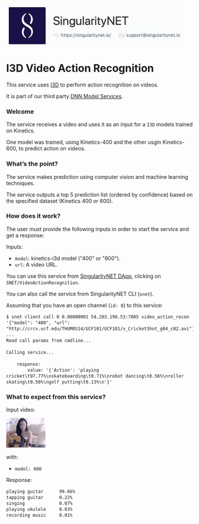 [issue-template]: ../../../issues/new?template=BUG_REPORT.md
[feature-template]: ../../../issues/new?template=FEATURE_REQUEST.md

![singnetlogo](../assets/singnet-logo.jpg?raw=true 'SingularityNET')

# I3D Video Action Recognition

This service uses [I3D](https://github.com/deepmind/kinetics-i3d) to perform action recognition on videos.

It is part of our third party [DNN Model Services](https://github.com/singnet/dnn-model-services).

### Welcome

The service receives a video and uses it as an input for a `I3D` models trained on Kinetics.

One model was trained, using Kinetics-400 and the other usgin Kinetics-600, to predict action on videos.

### What’s the point?

The service makes prediction using computer vision and machine learning techniques.

The service outputs a top 5 prediction list (ordered by confidence) based on the specified dataset (Kinetics 400 or 600).

### How does it work?

The user must provide the following inputs in order to start the service and get a response:

Inputs:
  - `model`: kinetics-i3d model ("400" or "600").
  - `url`: A video URL.

You can use this service from [SingularityNET DApp](http://alpha.singularitynet.io/), clicking on `SNET/VideoActionRecognition`.

You can also call the service from SingularityNET CLI (`snet`).

Assuming that you have an open channel (`id: 0`) to this service:

```
$ snet client call 0 0.00000001 54.203.198.53:7005 video_action_recon '{"model": "400", "url": "http://crcv.ucf.edu/THUMOS14/UCF101/UCF101/v_CricketShot_g04_c02.avi"}'
...
Read call params from cmdline...

Calling service...

    response:
        value: '{'Action': 'playing cricket\t97.77%\nskateboarding\t0.71%\nrobot dancing\t0.56%\nroller skating\t0.56%\ngolf putting\t0.13%\n'}'
```

### What to expect from this service?

Input video:

![Guitar Splash 1](../assets/users_guide/playing_guitar.gif)

with:
- `model: 600`

Response:

```
playing guitar      99.66%
tapping guitar      0.22%
singing             0.07%
playing ukulele     0.03%
recording music     0.01%
```